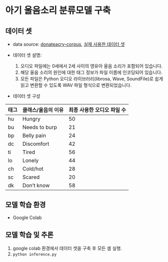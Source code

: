 # 아기 울음소리 분류모델 구축

## 데이터 셋
* data source: [donateacry-corpus](https://github.com/gveres/donateacry-corpus#donateacry-corpus), [실제 사용한 데이터 셋](https://github.com/martha92/babycry?tab=readme-ov-file)
* 데이터 셋 설명:
  1. 오디오 파일에는 0세에서 2세 사이의 영유아 울음 소리가 포함되어 있습니다.
  2. 해당 울음 소리의 원인에 대한 태그 정보가 파일 이름에 인코딩되어 있습니다.
  3. 모든 파일은 Python 오디오 라이브러리(librosa, Wave, SoundFile)로 쉽게 읽고 변환할 수 있도록 WAV 파일 형식으로 변환되었습니다.
 
* 데이터 셋 구성

|태그|클래스/울음의 이유|최종 사용한 오디오 파일 수|
|------|---|---|
|hu|Hungry|50|
|bu|Needs to burp|21|
|bp|Belly pain|24|
|dc|Discomfort|42|
|ti|Tired|56|
|lo|Lonely|44|
|ch|Cold/hot|28|
|sc|Scared|20|
|dk|Don’t know|58|

## 모델 학습 환경
* Google Colab

## 모델 학습 및 추론
1. google colab 환경에서 데이터 셋을 구축 후 모든 셀 실행.
2. ```python inference.py```
